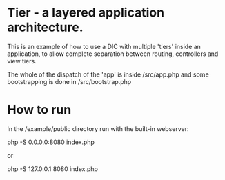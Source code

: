 
# Tier - a layered application architecture.

This is an example of how to use a DIC with multiple 'tiers' inside an application, to allow complete separation between routing, controllers and view tiers.

The whole of the dispatch of the 'app' is inside /src/app.php and some bootstrapping is done in /src/bootstrap.php


# How to run

In the /example/public directory run with the built-in webserver:

php -S 0.0.0.0:8080 index.php

or 

php -S 127.0.0.1:8080 index.php




